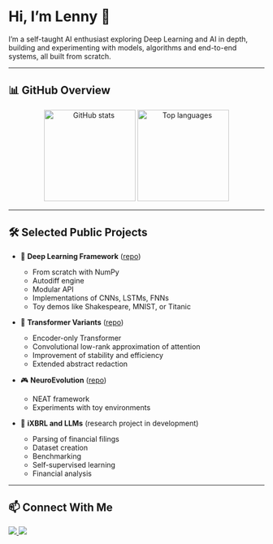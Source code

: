 # Hi, I’m Lenny 👋

I’m a self-taught AI enthusiast exploring Deep Learning and AI in depth, building and experimenting with models, algorithms and end-to-end systems, all built from scratch.

---

## 📊 GitHub Overview  

<p align="center">
  <img src="https://github-readme-stats.vercel.app/api?username=lennymalard&show_icons=true&theme=tokyonight" alt="GitHub stats" height="180"/>
  <img src="https://github-readme-stats.vercel.app/api/top-langs/?username=lennymalard&layout=compact&theme=tokyonight" alt="Top languages" height="180"/>
</p>

---

## 🛠 Selected Public Projects  

- 🚀 **Deep Learning Framework** ([repo](https://github.com/lennymalard/melpy-project))  
  - From scratch with NumPy  
  - Autodiff engine  
  - Modular API  
  - Implementations of CNNs, LSTMs, FNNs  
  - Toy demos like Shakespeare, MNIST, or Titanic  

- 🧠 **Transformer Variants** ([repo](https://github.com/lennymalard/Conv-Linformer))  
  - Encoder-only Transformer  
  - Convolutional low-rank approximation of attention  
  - Improvement of stability and efficiency  
  - Extended abstract redaction  

- 🎮 **NeuroEvolution** ([repo](https://github.com/lennymalard/neat-from-scratch))  
  - NEAT framework  
  - Experiments with toy environments  

- 📑 **iXBRL and LLMs** (research project in development)  
  - Parsing of financial filings  
  - Dataset creation  
  - Benchmarking  
  - Self-supervised learning  
  - Financial analysis

  
---

## 📫 Connect With Me  

<p align="left">
  <a href="mailto:lennymalard@gmail.com">
    <img src="https://img.shields.io/badge/Email-D14836?style=for-the-badge&logo=gmail&logoColor=white"/>
  </a>
  <a href="https://www.linkedin.com/in/lennymalard/">
    <img src="https://img.shields.io/badge/LinkedIn-0077B5?style=for-the-badge&logo=linkedin&logoColor=white"/>
  </a>
</p>
